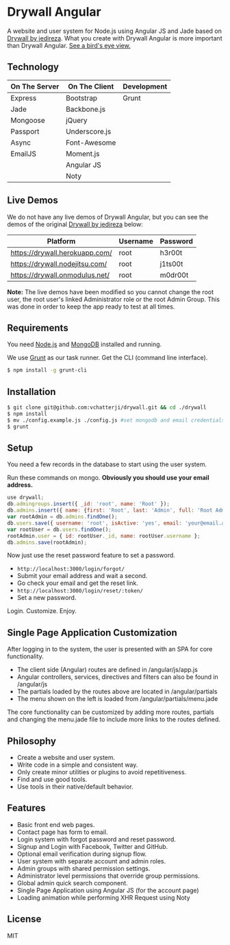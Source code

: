 Drywall Angular
===============

A website and user system for Node.js using Angular JS and Jade based on [Drywall by jedireza](https://github.com/jedireza/drywall). What you create with Drywall Angular is more important than Drywall Angular. [See a bird's eye view.](http://vchatterji.github.io/drywall/)


Technology
------------

| On The Server | On The Client  | Development |
| ------------- | -------------- | ----------- |
| Express       | Bootstrap      | Grunt       |
| Jade          | Backbone.js    |             |
| Mongoose      | jQuery         |             |
| Passport      | Underscore.js  |             |
| Async         | Font-Awesome   |             |
| EmailJS       | Moment.js      |             |
|               | Angular JS     |             |
|               | Noty           |             |

Live Demos
------------

We do not have any live demos of Drywall Angular, but you can see the demos of the original [Drywall by jedireza](https://github.com/jedireza/drywall) below:

| Platform                       | Username | Password |
| ------------------------------ | -------- | -------- |
| https://drywall.herokuapp.com/ | root     | h3r00t   |
| https://drywall.nodejitsu.com/ | root     | j1ts00t  |
| https://drywall.onmodulus.net/ | root     | m0dr00t  |

__Note:__ The live demos have been modified so you cannot change the root user, the root user's linked Administrator role or the root Admin Group. This was done in order to keep the app ready to test at all times.

Requirements
------------

You need [Node.js](http://nodejs.org/download/) and [MongoDB](http://www.mongodb.org/downloads) installed and running.

We use [Grunt](http://gruntjs.com/) as our task runner. Get the CLI (command line interface).

```bash
$ npm install -g grunt-cli
```

Installation
------------

```bash
$ git clone git@github.com:vchatterji/drywall.git && cd ./drywall
$ npm install
$ mv ./config.example.js ./config.js #set mongodb and email credentials
$ grunt
```

Setup
------------

You need a few records in the database to start using the user system.

Run these commands on mongo. __Obviously you should use your email address.__

```js
use drywall;
db.admingroups.insert({ _id: 'root', name: 'Root' });
db.admins.insert({ name: {first: 'Root', last: 'Admin', full: 'Root Admin'}, groups: ['root'] });
var rootAdmin = db.admins.findOne();
db.users.save({ username: 'root', isActive: 'yes', email: 'your@email.addy', roles: {admin: rootAdmin._id} });
var rootUser = db.users.findOne();
rootAdmin.user = { id: rootUser._id, name: rootUser.username };
db.admins.save(rootAdmin);
```

Now just use the reset password feature to set a password.

 - `http://localhost:3000/login/forgot/`
 - Submit your email address and wait a second.
 - Go check your email and get the reset link.
 - `http://localhost:3000/login/reset/:token/`
 - Set a new password.

Login. Customize. Enjoy.

Single Page Application Customization
-------------------------------------
After logging in to the system, the user is presented with an SPA for core functionality.

 - The client side (Angular) routes are defined in /angular/js/app.js
 - Angular controllers, services, directives and filters can also be found in /angular/js
 - The partials loaded by the routes above are located in /angular/partials
 - The menu shown on the left is loaded from /angular/partials/menu.jade

The core functionality can be customized by adding more routes, partials and changing the menu.jade file to include more links to the routes defined. 

Philosophy
------------

 - Create a website and user system.
 - Write code in a simple and consistent way.
 - Only create minor utilities or plugins to avoid repetitiveness.
 - Find and use good tools.
 - Use tools in their native/default behavior.

Features
------------

 - Basic front end web pages.
 - Contact page has form to email.
 - Login system with forgot password and reset password.
 - Signup and Login with Facebook, Twitter and GitHub.
 - Optional email verification during signup flow.
 - User system with separate account and admin roles.
 - Admin groups with shared permission settings.
 - Administrator level permissions that override group permissions.
 - Global admin quick search component.
 - Single Page Application using Angular JS (for the account page)
 - Loading animation while performing XHR Request using Noty

License
------------

MIT
